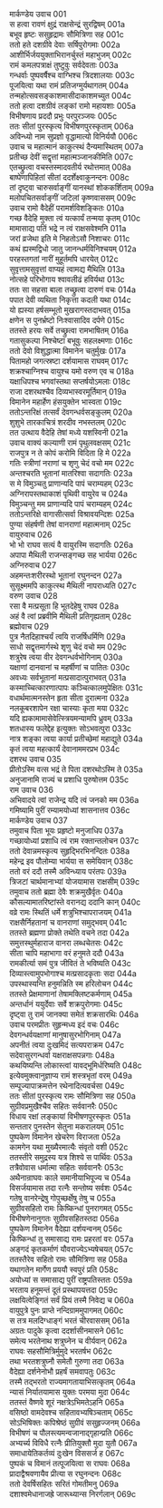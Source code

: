 मार्कण्डेय उवाच	001  
स हत्वा रावणं क्षुद्रं राक्षसेन्द्रं सुरद्विषम्	001a  
बभूव हृष्टः ससुहृद्रामः सौमित्रिणा सह	001c  
ततो हते दशग्रीवे देवाः सर्षिपुरोगमाः	002a  
आशीर्भिर्जययुक्ताभिरानर्चुस्तं महाभुजम्	002c  
रामं कमलपत्राक्षं तुष्टुवुः सर्वदेवताः	003a  
गन्धर्वाः पुष्पवर्षैश्च वाग्भिश्च त्रिदशालयाः	003c  
पूजयित्वा यथा रामं प्रतिजग्मुर्यथागतम्	004a  
तन्महोत्सवसङ्काशमासीदाकाशमच्युत	004c  
ततो हत्वा दशग्रीवं लङ्कां रामो महायशाः	005a  
विभीषणाय प्रददौ प्रभुः परपुरञ्जयः	005c  
ततः सीतां पुरस्कृत्य विभीषणपुरस्कृताम्	006a  
अविन्ध्यो नाम सुप्रज्ञो वृद्धामात्यो विनिर्ययौ	006c  
उवाच च महात्मानं काकुत्स्थं दैन्यमास्थितम्	007a  
प्रतीच्छ देवीं सद्वृत्तां महात्मञ्जानकीमिति	007c  
एतच्छ्रुत्वा वचस्तस्मादवतीर्य रथोत्तमात्	008a  
बाष्पेणापिहितां सीतां ददर्शेक्ष्वाकुनन्दनः	008c  
तां दृष्ट्वा चारुसर्वाङ्गीं यानस्थां शोककर्शिताम्	009a  
मलोपचितसर्वाङ्गीं जटिलां कृष्णवाससम्	009c  
उवाच रामो वैदेहीं परामर्शविशङ्कितः	010a  
गच्छ वैदेहि मुक्ता त्वं यत्कार्यं तन्मया कृतम्	010c  
मामासाद्य पतिं भद्रे न त्वं राक्षसवेश्मनि	011a  
जरां व्रजेथा इति मे निहतोऽसौ निशाचरः	011c  
कथं ह्यस्मद्विधो जातु जानन्धर्मविनिश्चयम्	012a  
परहस्तगतां नारीं मुहूर्तमपि धारयेत्	012c  
सुवृत्तामसुवृत्तां वाप्यहं त्वामद्य मैथिलि	013a  
नोत्सहे परिभोगाय श्वावलीढं हविर्यथा	013c  
ततः सा सहसा बाला तच्छ्रुत्वा दारुणं वचः	014a  
पपात देवी व्यथिता निकृत्ता कदली यथा	014c  
यो ह्यस्या हर्षसम्भूतो मुखरागस्तदाभवत्	015a  
क्षणेन स पुनर्भ्रष्टो निःश्वासादिव दर्पणे	015c  
ततस्ते हरयः सर्वे तच्छ्रुत्वा रामभाषितम्	016a  
गतासुकल्पा निश्चेष्टा बभूवुः सहलक्ष्मणाः	016c  
ततो देवो विशुद्धात्मा विमानेन चतुर्मुखः	017a  
पितामहो जगत्स्रष्टा दर्शयामास राघवम्	017c  
शक्रश्चाग्निश्च वायुश्च यमो वरुण एव च	018a  
यक्षाधिपश्च भगवांस्तथा सप्तर्षयोऽमलाः	018c  
राजा दशरथश्चैव दिव्यभास्वरमूर्तिमान्	019a  
विमानेन महार्हेण हंसयुक्तेन भास्वता	019c  
ततोऽन्तरिक्षं तत्सर्वं देवगन्धर्वसङ्कुलम्	020a  
शुशुभे तारकाचित्रं शरदीव नभस्तलम्	020c  
तत उत्थाय वैदेहि तेषां मध्ये यशस्विनी	021a  
उवाच वाक्यं कल्याणी रामं पृथुलवक्षसम्	021c  
राजपुत्र न ते कोपं करोमि विदिता हि मे	022a  
गतिः स्त्रीणां नराणां च शृणु चेदं वचो मम	022c  
अन्तश्चरति भूतानां मातरिश्वा सदागतिः	023a  
स मे विमुञ्चतु प्राणान्यदि पापं चराम्यहम्	023c  
अग्निरापस्तथाकाशं पृथिवी वायुरेव च	024a  
विमुञ्चन्तु मम प्राणान्यदि पापं चराम्यहम्	024c  
ततोऽन्तरिक्षे वागासीत्सर्वा विश्रावयन्दिशः	025a  
पुण्या संहर्षणी तेषां वानराणां महात्मनाम्	025c  
वायुरुवाच	026  
भो भो राघव सत्यं वै वायुरस्मि सदागतिः	026a  
अपापा मैथिली राजन्सङ्गच्छ सह भार्यया	026c  
अग्निरुवाच	027  
अहमन्तःशरीरस्थो भूतानां रघुनन्दन	027a  
सुसूक्ष्ममपि काकुत्स्थ मैथिली नापराध्यति	027c  
वरुण उवाच	028  
रसा वै मत्प्रसूता हि भूतदेहेषु राघव	028a  
अहं वै त्वां प्रब्रवीमि मैथिली प्रतिगृह्यताम्	028c  
ब्रह्मोवाच	029  
पुत्र नैतदिहाश्चर्यं त्वयि राजर्षिधर्मिणि	029a  
साधो सद्वृत्तमार्गस्थे शृणु चेदं वचो मम	029c  
शत्रुरेष त्वया वीर देवगन्धर्वभोगिनाम्	030a  
यक्षाणां दानवानां च महर्षीणां च पातितः	030c  
अवध्यः सर्वभूतानां मत्प्रसादात्पुराभवत्	031a  
कस्माच्चित्कारणात्पापः कञ्चित्कालमुपेक्षितः	031c  
वधार्थमात्मनस्तेन हृता सीता दुरात्मना	032a  
नलकूबरशापेन रक्षा चास्याः कृता मया	032c  
यदि ह्यकामामासेवेत्स्त्रियमन्यामपि ध्रुवम्	033a  
शतधास्य फलेद्देह इत्युक्तः सोऽभवत्पुरा	033c  
नात्र शङ्का त्वया कार्या प्रतीच्छेमां महाद्युते	034a  
कृतं त्वया महत्कार्यं देवानाममरप्रभ	034c  
दशरथ उवाच	035  
प्रीतोऽस्मि वत्स भद्रं ते पिता दशरथोऽस्मि ते	035a  
अनुजानामि राज्यं च प्रशाधि पुरुषोत्तम	035c  
राम उवाच	036  
अभिवादये त्वां राजेन्द्र यदि त्वं जनको मम	036a  
गमिष्यामि पुरीं रम्यामयोध्यां शासनात्तव	036c  
मार्कण्डेय उवाच	037  
तमुवाच पिता भूयः प्रहृष्टो मनुजाधिप	037a  
गच्छायोध्यां प्रशाधि त्वं राम रक्तान्तलोचन	037c  
ततो देवान्नमस्कृत्य सुहृद्भिरभिनन्दितः	038a  
महेन्द्र इव पौलोम्या भार्यया स समेयिवान्	038c  
ततो वरं ददौ तस्मै अविन्ध्याय परंतपः	039a  
त्रिजटां चार्थमानाभ्यां योजयामास राक्षसीम्	039c  
तमुवाच ततो ब्रह्मा देवैः शक्रमुखैर्वृतः	040a  
कौसल्यामातरिष्टांस्ते वरानद्य ददानि कान्	040c  
वव्रे रामः स्थितिं धर्मे शत्रुभिश्चापराजयम्	041a  
राक्षसैर्निहतानां च वानराणां समुद्भवम्	041c  
ततस्ते ब्रह्मणा प्रोक्ते तथेति वचने तदा	042a  
समुत्तस्थुर्महाराज वानरा लब्धचेतसः	042c  
सीता चापि महाभागा वरं हनुमते ददौ	043a  
रामकीर्त्या समं पुत्र जीवितं ते भविष्यति	043c  
दिव्यास्त्वामुपभोगाश्च मत्प्रसादकृताः सदा	044a  
उपस्थास्यन्ति हनुमन्निति स्म हरिलोचन	044c  
ततस्ते प्रेक्षमाणानां तेषामक्लिष्टकर्मणाम्	045a  
अन्तर्धानं ययुर्देवाः सर्वे शक्रपुरोगमाः	045c  
दृष्ट्वा तु रामं जानक्या समेतं शक्रसारथिः	046a  
उवाच परमप्रीतः सुहृन्मध्य इदं वचः	046c  
देवगन्धर्वयक्षाणां मानुषासुरभोगिनाम्	047a  
अपनीतं त्वया दुःखमिदं सत्यपराक्रम	047c  
सदेवासुरगन्धर्वा यक्षराक्षसपन्नगाः	048a  
कथयिष्यन्ति लोकास्त्वां यावद्भूमिर्धरिष्यति	048c  
इत्येवमुक्त्वानुज्ञाप्य रामं शस्त्रभृतां वरम्	049a  
सम्पूज्यापाक्रमत्तेन रथेनादित्यवर्चसा	049c  
ततः सीतां पुरस्कृत्य रामः सौमित्रिणा सह	050a  
सुग्रीवप्रमुखैश्चैव सहितः सर्ववानरैः	050c  
विधाय रक्षां लङ्कायां विभीषणपुरस्कृतः	051a  
सन्ततार पुनस्तेन सेतुना मकरालयम्	051c  
पुष्पकेण विमानेन खेचरेण विराजता	052a  
कामगेन यथा मुख्यैरमात्यैः संवृतो वशी	052c  
ततस्तीरे समुद्रस्य यत्र शिश्ये स पार्थिवः	053a  
तत्रैवोवास धर्मात्मा सहितः सर्ववानरैः	053c  
अथैनान्राघवः काले समानीयाभिपूज्य च	054a  
विसर्जयामास तदा रत्नैः सन्तोष्य सर्वशः	054c  
गतेषु वानरेन्द्रेषु गोपुच्छर्क्षेषु तेषु च	055a  
सुग्रीवसहितो रामः किष्किन्धां पुनरागमत्	055c  
विभीषणेनानुगतः सुग्रीवसहितस्तदा	056a  
पुष्पकेण विमानेन वैदेह्या दर्शयन्वनम्	056c  
किष्किन्धां तु समासाद्य रामः प्रहरतां वरः	057a  
अङ्गदं कृतकर्माणं यौवराज्येऽभ्यषेचयत्	057c  
ततस्तैरेव सहितो रामः सौमित्रिणा सह	058a  
यथागतेन मार्गेण प्रययौ स्वपुरं प्रति	058c  
अयोध्यां स समासाद्य पुरीं राष्ट्रपतिस्ततः	059a  
भरताय हनूमन्तं दूतं प्रस्थापयत्तदा	059c  
लक्षयित्वेङ्गितं सर्वं प्रियं तस्मै निवेद्य च	060a  
वायुपुत्रे पुनः प्राप्ते नन्दिग्राममुपागमत्	060c  
स तत्र मलदिग्धाङ्गं भरतं चीरवाससम्	061a  
अग्रतः पादुके कृत्वा ददर्शासीनमासने	061c  
समेत्य भरतेनाथ शत्रुघ्नेन च वीर्यवान्	062a  
राघवः सहसौमित्रिर्मुमुदे भरतर्षभ	062c  
तथा भरतशत्रुघ्नौ समेतौ गुरुणा तदा	063a  
वैदेह्या दर्शनेनोभौ प्रहर्षं समवापतुः	063c  
तस्मै तद्भरतो राज्यमागतायाभिसत्कृतम्	064a  
न्यासं निर्यातयामास युक्तः परमया मुदा	064c  
ततस्तं वैष्णवे शूरं नक्षत्रेऽभिमतेऽहनि	065a  
वसिष्ठो वामदेवश्च सहितावभ्यषिञ्चताम्	065c  
सोऽभिषिक्तः कपिश्रेष्ठं सुग्रीवं ससुहृज्जनम्	066a  
विभीषणं च पौलस्त्यमन्वजानाद्गृहान्प्रति	066c  
अभ्यर्च्य विविधै रत्नैः प्रीतियुक्तौ मुदा युतौ	067a  
समाधायेतिकर्तव्यं दुःखेन विससर्ज ह	067c  
पुष्पकं च विमानं तत्पूजयित्वा स राघवः	068a  
प्रादाद्वैश्रवणायैव प्रीत्या स रघुनन्दनः	068c  
ततो देवर्षिसहितः सरितं गोमतीमनु	069a  
दशाश्वमेधानाजह्रे जारूथ्यान्स निरर्गलान्	069c  
